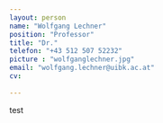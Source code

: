 ```yaml
---
layout: person
name: "Wolfgang Lechner"
position: "Professor"
title: "Dr."
telefon: "+43 512 507 52232"
picture : "wolfganglechner.jpg"
email: "wolfgang.lechner@uibk.ac.at"
cv: 
  
---
```

test